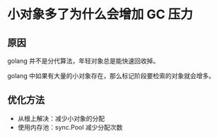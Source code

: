 # 小对象多了为什么会增加 GC 压力

## 原因

golang 并不是分代算法，年轻对象总是能快速回收掉。

golang 中如果有大量的小对象存在，那么标记阶段要检索的对象就会增多。

## 优化方法

* 从根上解决：减少小对象的分配
* 使用内存池：sync.Pool 减少分配次数
